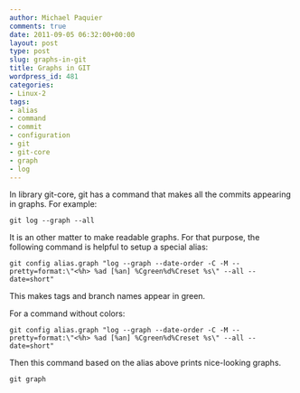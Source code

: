 ```yaml
---
author: Michael Paquier
comments: true
date: 2011-09-05 06:32:00+00:00
layout: post
type: post
slug: graphs-in-git
title: Graphs in GIT
wordpress_id: 481
categories:
- Linux-2
tags:
- alias
- command
- commit
- configuration
- git
- git-core
- graph
- log
---
```


In library git-core, git has a command that makes all the commits appearing in graphs.
For example:

    git log --graph --all

It is an other matter to make readable graphs. For that purpose, the following command is helpful to setup a special alias:

    git config alias.graph "log --graph --date-order -C -M --pretty=format:\"<%h> %ad [%an] %Cgreen%d%Creset %s\" --all --date=short"

This makes tags and branch names appear in green.

For a command without colors:

    git config alias.graph "log --graph --date-order -C -M --pretty=format:\"<%h> %ad [%an] %Cgreen%d%Creset %s\" --all --date=short"

Then this command based on the alias above prints nice-looking graphs.

    git graph
